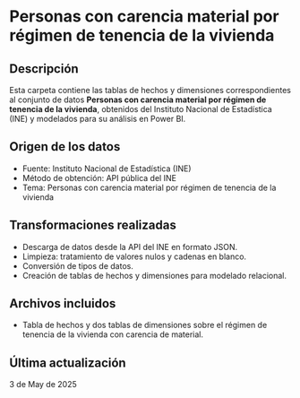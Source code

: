 # Personas con carencia material por régimen de tenencia de la vivienda

## Descripción
Esta carpeta contiene las tablas de hechos y dimensiones correspondientes al conjunto de datos **Personas con carencia material por régimen de tenencia de la vivienda**, obtenidos del Instituto Nacional de Estadística (INE) y modelados para su análisis en Power BI.

## Origen de los datos
- Fuente: Instituto Nacional de Estadística (INE)
- Método de obtención: API pública del INE
- Tema: Personas con carencia material por régimen de tenencia de la vivienda

## Transformaciones realizadas
- Descarga de datos desde la API del INE en formato JSON.
- Limpieza: tratamiento de valores nulos y cadenas en blanco.
- Conversión de tipos de datos.
- Creación de tablas de hechos y dimensiones para modelado relacional.

## Archivos incluidos
- Tabla de hechos y dos tablas de dimensiones sobre el régimen de tenencia de la vivienda con carencia de material.

## Última actualización
3 de May de 2025


